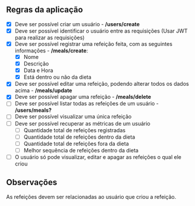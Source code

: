 ## Regras da aplicação

- [x] Deve ser possível criar um usuário - **/users/create**
- [x] Deve ser possível identificar o usuário entre as requisições (Usar JWT para realizar as requisições)
- [x] Deve ser possível registrar uma refeição feita, com as seguintes informações - **/meals/create**:
  - [x] Nome
  - [x] Descrição
  - [x] Data e Hora
  - [x] Está dentro ou não da dieta
- [x] Deve ser possível editar uma refeição, podendo alterar todos os dados acima - **/meals/update**
- [x] Deve ser possível apagar uma refeição - **/meals/delete**
- [ ] Deve ser possível listar todas as refeições de um usuário - **/users/meals?**
- [ ] Deve ser possível visualizar uma única refeição
- [ ] Deve ser possível recuperar as métricas de um usuário
  - [ ] Quantidade total de refeições registradas
  - [ ] Quantidade total de refeições dentro da dieta
  - [ ] Quantidade total de refeições fora da dieta
  - [ ] Melhor sequência de refeições dentro da dieta
- [ ] O usuário só pode visualizar, editar e apagar as refeições o qual ele criou

## Observações

As refeições devem ser relacionadas ao usuário que criou a refeição.
